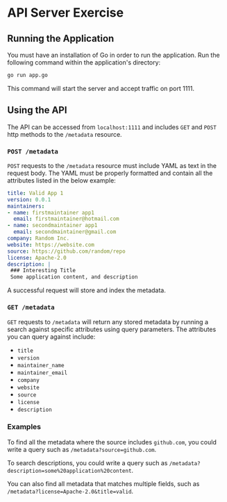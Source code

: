 # API Server Exercise

## Running the Application
You must have an installation of Go in order to run the application. Run the following command within the application's directory:
```sh
go run app.go
```
This command will start the server and accept traffic on port 1111. 

## Using the API 

The API can be accessed from `localhost:1111` and includes `GET` and `POST` http methods to the `/metadata` resource.

### `POST /metadata`

`POST` requests to the `/metadata` resource must include YAML as text in the request body. The YAML must be properly formatted and contain all the attributes listed in the below example: 

```yaml
title: Valid App 1
version: 0.0.1
maintainers:
- name: firstmaintainer app1
  email: firstmaintainer@hotmail.com
- name: secondmaintainer app1
  email: secondmaintainer@gmail.com
company: Random Inc.
website: https://website.com
source: https://github.com/random/repo
license: Apache-2.0
description: |
 ### Interesting Title
 Some application content, and description
```

A successful request will store and index the metadata. 

### `GET /metadata`

`GET` requests to `/metadata` will return any stored metadata by running a search against specific attributes using query parameters. The attributes you can query against include: 

- `title`
- `version`
- `maintainer_name`
- `maintainer_email`
- `company`
- `website`
- `source`
- `license`
- `description`

### Examples 
To find all the metadata where the source includes `github.com`, you could write a query such as `/metadata?source=github.com`.

To search descriptions, you could write a query such as `/metadata?description=some%20application%20content`.

You can also find all metadata that matches multiple fields, such as `/metadata?license=Apache-2.0&title=valid`.